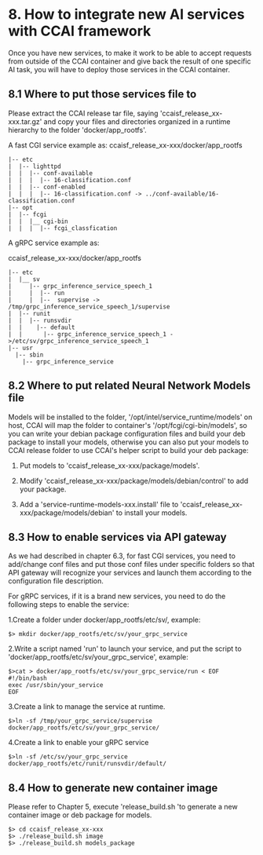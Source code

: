 # 8. How to integrate new AI services with CCAI framework

Once you have new services, to make it work to be able to accept requests from outside of the CCAI container and give back the result of one specific AI task, you will have to deploy those services in the CCAI container.

## 8.1 Where to put those services file to

Please extract the CCAI release tar file, saying 'ccaisf_release_xx-xxx.tar.gz' and copy your files and directories organized in a runtime hierarchy to the folder 'docker/app_rootfs'.

A fast CGI service example as:
ccaisf_release_xx-xxx/docker/app_rootfs

    |-- etc
    |  |-- lighttpd
    |  |  |-- conf-available
    |  |  |  |-- 16-classification.conf
    |  |  |-- conf-enabled
    |  |  |  |-- 16-classification.conf -> ../conf-available/16-classification.conf
    |-- opt
    |  |-- fcgi
    |  |  |__ cgi-bin
    |  |  |  |-- fcgi_classfication

A gRPC service example as:

ccaisf_release_xx-xxx/docker/app_rootfs

    |-- etc
    |  |__ sv
    |     |-- grpc_inference_service_speech_1
    |     |  |-- run
    |     |  |--  supervise -> /tmp/grpc_inference_service_speech_1/supervise
    |  |-- runit
    |  |  |-- runsvdir
    |  |    |-- default
    |  |      |-- grpc_inference_service_speech_1 ->/etc/sv/grpc_inference_service_speech_1
    |-- usr
      |-- sbin
        |-- grpc_inference_service

## 8.2 Where to put related Neural Network Models file

Models will be installed to the folder, '/opt/intel/service_runtime/models' on host, CCAI will map the folder to container's '/opt/fcgi/cgi-bin/models', so you can write your debian package configuration files and build your deb package to install your models, otherwise you can also put your models to CCAI release folder to use CCAI's helper script to build your deb package:

1. Put models to 'ccaisf_release_xx-xxx/package/models'.

2. Modify 'ccaisf_release_xx-xxx/package/models/debian/control' to add your package.

3. Add a 'service-runtime-models-xxx.install' file to
    'ccaisf_release_xx-xxx/package/models/debian' to install your models.

## 8.3 How to enable services via API gateway

As we had described in chapter 6.3, for fast CGI services, you need to
add/change conf files and put those conf files under specific folders so that API gateway will recognize your services and launch them according to the configuration file description.

For gRPC services, if it is a brand new services, you need to do the following steps to enable the service:

1.Create a folder under docker/app_rootfs/etc/sv/, example:

    $> mkdir docker/app_rootfs/etc/sv/your_grpc_service

2.Write a script named 'run' to launch your service, and put the script to 'docker/app_rootfs/etc/sv/your_grpc_service', example:

    $>cat > docker/app_rootfs/etc/sv/your_grpc_service/run < EOF
    #!/bin/bash
    exec /usr/sbin/your_service
    EOF

3.Create a link to manage the service at runtime.

    $>ln -sf /tmp/your_grpc_service/supervise docker/app_rootfs/etc/sv/your_grpc_service/

4.Create a link to enable your gRPC service

    $>ln -sf /etc/sv/your_grpc_service docker/app_rootfs/etc/runit/runsvdir/default/

## 8.4 How to generate new container image

Please refer to Chapter 5, execute 'release_build.sh 'to generate a new
container image or deb package for models.

    $> cd ccaisf_release_xx-xxx
    $> ./release_build.sh image
    $> ./release_build.sh models_package
